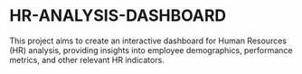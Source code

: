 # HR-ANALYSIS-DASHBOARD
This project aims to create an interactive dashboard for Human Resources (HR) analysis, providing insights into employee demographics, performance metrics, and other relevant HR indicators. 
